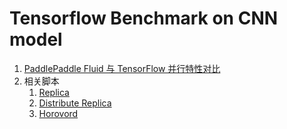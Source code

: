 # Tensorflow Benchmark on CNN model

1. [PaddlePaddle Fluid 与 TensorFlow 并行特性对比](./compare_tf_fluid.md)
1. 相关脚本
    1. [Replica](./scripts/repilca)
    1. [Distribute Replica](./scripts/dist_replica)
    1. [Horovord](./scripts/horvord)

